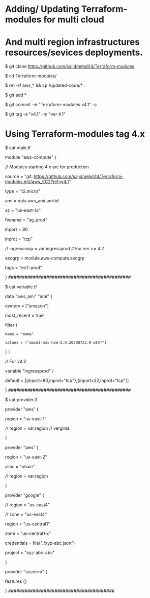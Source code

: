 # Adding/ Updating Terraform-modules for multi cloud 
# And multi region infrastructures resources/sevices deployments.

$ git clone https://github.com/sajidmehdi14/Terraform-modules

$ cd Terraform-modules/

$ rm -rf aws_* && cp /updated-code/* .

$ git add *

$ git commit -m "Terraform-modules v4.1" -a

$ git tag -a "v4.1" -m "ver 4.1"

# Using Terraform-modules tag 4.x

$ cat main.tf

module "aws-compute" {

// Modules starting 4.x are for production

  source = "git::https://github.com/sajidmehdi14/Terraform-modules.git//aws_EC2?ref=v4.1"

  type = "t2.micro"
  
  ami = data.aws_ami.ami.id
  
  az = "us-east-1a"
  
  fwname = "sg_prod" 
  
  inport = 80
  
  inprot = "tcp"
  
//  ingressmap = var.ingressprod  # For ver >= 4.2

  secgrp = module.aws-compute.secgrp
  
  tags = "ec2-prod"

}
#############################################

$ cat variable.tf

data "aws_ami" "ami" {

  owners = ["amazon"]
  
  most_recent = true

  filter {
  
    name = "name"
    
    values = ["amzn2-ami-hvm-2.0.20200722.0-x86*"]
    
  }
}

// For v4.2

variable "ingressprod" {

  default = [{inport=80,inprot="tcp"},{inport=22,inprot="tcp"}]
  
}
#############################################

$ cat provider.tf

provider "aws" {

 region = "us-east-1"
 
// region = var.region  // verginia

}

provider "aws" {

 region = "us-east-2"
 
 alias = "ohaio"
 
 // region = var.region
 
}

provider "google" {

//  region = "us-east4"

//  zone = "us-east4"

  region  = "us-central1"
  
  zone    = "us-central1-c"
  
  credentials = file("./xyz-abc.json")
  
  project = "xyz-abc-abc"
  
}

provider "azurerm" {

 features {}
 
}
#######################################



